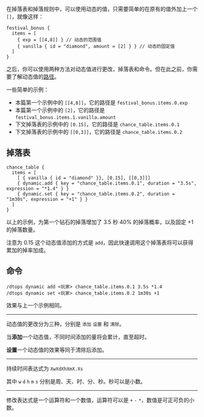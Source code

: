 
在掉落表和掉落规则中，可以使用动态的值，只需要简单的在原有的值外加上一个 `[]`，就像这样：

```hocon
festival_bonus {
  items = [
    { exp = [[4,8]] } // 动态的范围值
    { vanilla { id = "diamond", amount = [2] } } // 动态的固定值
  ]
}
```

之后，你可以使用两种方法对动态值进行更改，掉落表和命令。但在此之前，你需要了解动态值的[路径](https://github.com/ustc-zzzz/HOCON-CN-Translation/blob/master/HOCON.md#%E8%B7%AF%E5%BE%84%E8%A1%A8%E8%BE%BE%E5%BC%8F)。

一些简单的示例：

* 本篇第一个示例中的 `[[4,8]]`，它的路径是 `festival_bonus.items.0.exp`
* 本篇第一个示例中的 `[2]`，它的路径是 `festival_bonus.items.1.vanilla.amount`
* 下文掉落表的示例中的 `[0.15]`，它的路径是 `chance_table.items.0.1`
* 下文掉落表的示例中的 `[[0,3]]`，它的路径是 `chance_table.items.0.2`

## 掉落表

```hocon
chance_table {
  items = [
    [ { vanilla { id = "diamond" }}, [0.15], [[0,3]]]
    { dynamic.add { key = "chance_table.items.0.1", duration = "3.5s", expression = "*1.4" } }
    { dynamic.set { key = "chance_table.items.0.2", duration = "1m30s", expression = "+1" } }
  ]
}
```

以上的示例，为第一个钻石的掉落增加了 3.5 秒 40% 的掉落概率，以及固定 +1 的掉落数量。

注意为 0.15 这个动态值添加的方式是 `add`，因此快速调用这个掉落表将可以获得累加的掉率加成。

## 命令

```
/dtops dynamic add <玩家> chance_table.items.0.1 3.5s *1.4
/dtops dynamic set <玩家> chance_table.items.0.2 1m30s +1
```

效果与上一个示例相同。

----

动态值的更改分为三种，分别是 `添加` `设置` 和 `清除`。

当**添加**一个动态值，不同时间添加的量将会累计，直至超时。

**设置**一个动态值的效果等同于清除后添加。

----

持续时间表达式为 `XwXdXhXmX.Xs`

其中 `w` `d` `h` `m` `s` 分别是周、天、时、分、秒。秒可以是小数。

----

修改表达式是一个运算符和一个数值，运算符可以是 `+` `-` `*`，数值是可正可负的小数。
